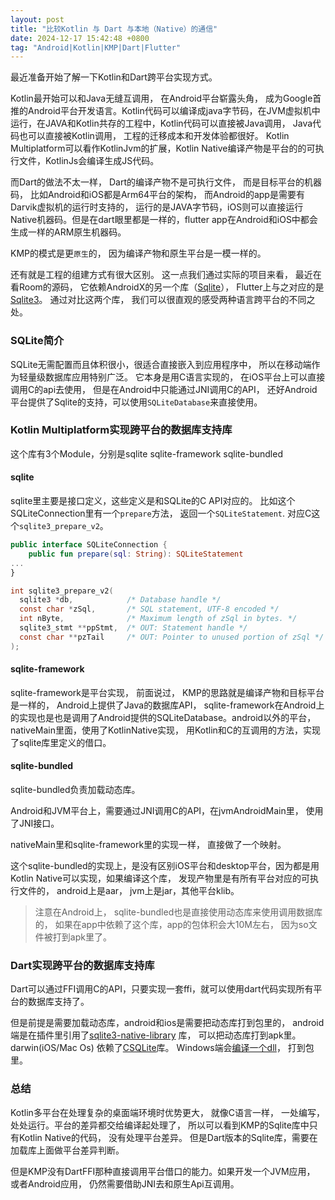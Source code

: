 ```yaml
---
layout: post
title: "比较Kotlin 与 Dart 与本地（Native）的通信"
date: 2024-12-17 15:42:48 +0800
tag: "Android|Kotlin|KMP|Dart|Flutter"
---
```


最近准备开始了解一下Kotlin和Dart跨平台实现方式。

Kotlin最开始可以和Java无缝互调用， 在Android平台崭露头角，
成为Google首推的Android平台开发语言。Kotlin代码可以编译成java字节码，在JVM虚拟机中运行，在JAVA和Kotlin共存的工程中，Kotlin代码可以直接被Java调用， Java代码也可以直接被Kotlin调用， 工程的迁移成本和开发体验都很好。
Kotlin Multiplatform可以看作KotlinJvm的扩展，Kotlin Native编译产物是平台的的可执行文件，KotlinJs会编译生成JS代码。

而Dart的做法不太一样， Dart的编译产物不是可执行文件， 而是目标平台的机器码， 比如Android和iOS都是Arm64平台的架构， 而Android的app是需要有Darvik虚拟机的运行时支持的， 运行的是JAVA字节码，iOS则可以直接运行Native机器码。但是在dart眼里都是一样的，flutter app在Android和iOS中都会生成一样的ARM原生机器码。

KMP的模式是更`原生`的， 因为编译产物和原生平台是一模一样的。

还有就是工程的组建方式有很大区别。
这一点我们通过实际的项目来看， 最近在看Room的源码， 它依赖AndroidX的另一个库（[Sqlite](https://cs.android.com/androidx/platform/frameworks/support/+/androidx-main:sqlite/)）， Flutter上与之对应的是[Sqlite3](https://github.com/simolus3/sqlite3.dart)。
通过对比这两个库， 我们可以很直观的感受两种语言跨平台的不同之处。


### SQLite简介

SQLite无需配置而且体积很小，很适合直接嵌入到应用程序中， 所以在移动端作为轻量级数据库应用特别广泛。
它本身是用C语言实现的， 在iOS平台上可以直接调用C的api去使用， 但是在Android中只能通过JNI调用C的API，
还好Android平台提供了Sqlite的支持，可以使用`SQLiteDatabase`来直接使用。

### Kotlin Multiplatform实现跨平台的数据库支持库

这个库有3个Module，分别是sqlite sqlite-framework sqlite-bundled

#### sqlite

sqlite里主要是接口定义，这些定义是和SQLite的C API对应的。
比如这个SQLiteConnection里有一个`prepare`方法， 返回一个`SQLiteStatement`.
对应C这个`sqlite3_prepare_v2`。
```kotlin
public interface SQLiteConnection {
    public fun prepare(sql: String): SQLiteStatement
...
}
```
```c
int sqlite3_prepare_v2(
  sqlite3 *db,            /* Database handle */
  const char *zSql,       /* SQL statement, UTF-8 encoded */
  int nByte,              /* Maximum length of zSql in bytes. */
  sqlite3_stmt **ppStmt,  /* OUT: Statement handle */
  const char **pzTail     /* OUT: Pointer to unused portion of zSql */
);
```

#### sqlite-framework

sqlite-framework是平台实现， 前面说过， KMP的思路就是编译产物和目标平台是一样的， Android上提供了Java的数据库API， sqlite-framework在Android上的实现也是也是调用了Android提供的SQLiteDatabase。android以外的平台，
nativeMain里面，使用了KotlinNative实现， 用Kotlin和C的互调用的方法，实现了sqlite库里定义的借口。

#### sqlite-bundled

sqlite-bundled负责加载动态库。

Android和JVM平台上，需要通过JNI调用C的API，在jvmAndroidMain里， 使用了JNI接口。

nativeMain里和sqlite-framework里的实现一样， 直接做了一个映射。

这个sqlite-bundled的实现上，是没有区别iOS平台和desktop平台，因为都是用Kotlin Native可以实现，如果编译这个库， 发现产物里是有所有平台对应的可执行文件的， android上是aar， jvm上是jar，其他平台klib。

> 注意在Android上， sqlite-bundled也是直接使用动态库来使用调用数据库的， 如果在app中依赖了这个库，app的包体积会大10M左右， 因为so文件被打到apk里了。

### Dart实现跨平台的数据库支持库

Dart可以通过FFI调用C的API，只要实现一套ffi，就可以使用dart代码实现所有平台的数据库支持了。

但是前提是需要加载动态库，android和ios是需要把动态库打到包里的， android端是在插件里引用了[sqlite3-native-library](https://github.com/simolus3/sqlite3.dart/blob/main/sqlite3_flutter_libs/android/build.gradle)
库， 可以把动态库打到apk里。darwin(iOS/Mac Os)
依赖了[CSQLite](https://github.com/simolus3/sqlite3.dart/blob/main/sqlite3_flutter_libs/darwin/sqlite3_flutter_libs/Package.swift)库。
Windows端会[编译一个dll](https://github.com/simolus3/sqlite3.dart/blob/89f0ba691087cbc55173f0bd6653e9b2cd3fb1b2/sqlite3_flutter_libs/windows/CMakeLists.txt)， 打到包里。

### 总结
Kotlin多平台在处理复杂的桌面端环境时优势更大， 就像C语言一样， 一处编写，处处运行。平台的差异都交给编译起处理了， 所以可以看到KMP的Sqlite库中只有Kotlin Native的代码， 没有处理平台差异。
但是Dart版本的Sqlite库，需要在加载库上面做平台差异判断。

但是KMP没有DartFFI那种直接调用平台借口的能力。如果开发一个JVM应用， 或者Android应用， 仍然需要借助JNI去和原生Api互调用。

